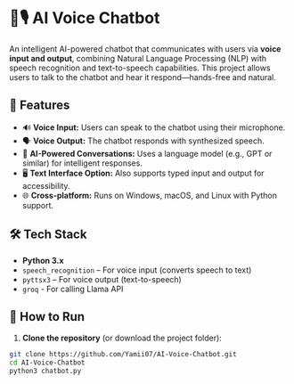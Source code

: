 # 🧠🎙️ AI Voice Chatbot

An intelligent AI-powered chatbot that communicates with users via **voice input and output**, combining Natural Language Processing (NLP) with speech recognition and text-to-speech capabilities. This project allows users to talk to the chatbot and hear it respond—hands-free and natural.

## 🚀 Features

- 🔊 **Voice Input:** Users can speak to the chatbot using their microphone.
- 🗣️ **Voice Output:** The chatbot responds with synthesized speech.
- 🧠 **AI-Powered Conversations:** Uses a language model (e.g., GPT or similar) for intelligent responses.
- 🖥️ **Text Interface Option:** Also supports typed input and output for accessibility.
- 🌐 **Cross-platform:** Runs on Windows, macOS, and Linux with Python support.

## 🛠️ Tech Stack

- **Python 3.x**
- `speech_recognition` – For voice input (converts speech to text)
- `pyttsx3` – For voice output (text-to-speech)
- `groq` - For calling Llama API

## 🧪 How to Run

1. **Clone the repository** (or download the project folder):

```bash
git clone https://github.com/Yamii07/AI-Voice-Chatbot.git
cd AI-Voice-Chatbot
python3 chatbot.py
```



  

